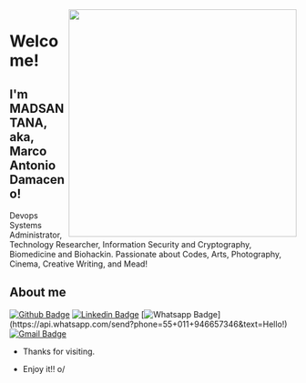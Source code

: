 <img align="right" width="400" height="400" src="https://scontent-gru2-1.xx.fbcdn.net/v/t1.0-9/67789628_10214031778883788_8188854070404972544_o.jpg?_nc_cat=107&_nc_sid=174925&_nc_eui2=AeH0Mq7bTnhV6x5cLUpcqniJd6jSYKn-08x3qNJgqf7TzJUJRxPS7o0A5GMg9CA2drI&_nc_ohc=N4c6uoBtyR0AX8rJtjL&_nc_ht=scontent-gru2-1.xx&oh=4911ac580e60dd7f58695a6d580b61db&oe=5F3514E8">
 
# Welcome!
 
## I'm MADSANTANA, aka, Marco Antonio Damaceno!
 
Devops Systems Administrator, Technology Researcher, Information Security and Cryptography, Biomedicine and Biohackin. Passionate about Codes, Arts, Photography, Cinema, Creative Writing, and Mead!
 
 
## About me 
[![Github Badge](https://img.shields.io/badge/-Github-000?style=flat-square&logo=Github&logoColor=white&link=https://github.com/madsantana)](https://github.com/madsantana)
[![Linkedin Badge](https://img.shields.io/badge/-LinkedIn-blue?style=flat-square&logo=Linkedin&logoColor=white&link=https://linkedin.com/in/marcodamaceno1)](https://linkedin.com/in/marcodamaceno1)
[![Whatsapp Badge](https://img.shields.io/badge/-Whatsapp-4CA143?style=flat-square&labelColor=4CA143&logo=whatsapp&logoColor=white&link=https://api.whatsapp.com/send?phone=55+011+946657346&text=Hello!)](https://api.whatsapp.com/send?phone=55+011+946657346&text=Hello!)
[![Gmail Badge](https://img.shields.io/badge/-Gmail-c14438?style=flat-square&logo=Gmail&logoColor=white&link=mailto:marco.damaceno@gmail.com)](mailto:marco.damaceno@gmail.com)
 
- Thanks for visiting. 
 
- Enjoy it!! o/
